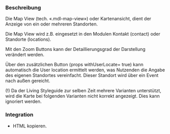 ### Beschreibung

Die Map View (tech. «.mdl-map-view») oder Kartenansicht, dient der Anzeige von ein oder mehreren Standorten.

Die Map View wird z.B. eingesetzt in den Modulen Kontakt (contact) oder Standorte (locations).

Mit den Zoom Buttons kann der Detaillierungsgrad der Darstellung verändert werden. 

Über den zusätzlichen Button (props withUserLocate= true) kann automatisch die User location ermittelt werden, was Nutzenden die Angabe des eigenen Standortes vereinfacht. Dieser Standort wird über ein Event nach außen gereicht.

(!) Da der Living Styleguide zur selben Zeit mehrere Varianten unterstützt, wird die Karte bei folgenden Varianten nicht korrekt angezeigt. Dies kann ignoriert werden.

### Integration

* HTML kopieren.
